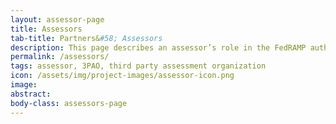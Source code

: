 ```yaml
---
layout: assessor-page
title: Assessors
tab-title: Partners&#58; Assessors
description: This page describes an assessor’s role in the FedRAMP authorization process.
permalink: /assessors/
tags: assessor, 3PAO, third party assessment organization 
icon: /assets/img/project-images/assessor-icon.png
image: 
abstract: 
body-class: assessors-page
---
```



